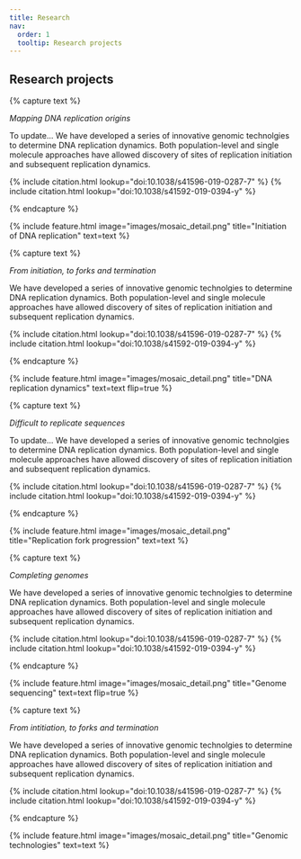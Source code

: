 ```yaml
---
title: Research
nav:
  order: 1
  tooltip: Research projects
---
```


## Research projects

{% capture text %}

*Mapping DNA replication origins*

To update... We have developed a series of innovative genomic technolgies to determine DNA replication dynamics. Both population-level and single molecule approaches have allowed discovery of sites of replication initiation and subsequent replication dynamics.

{%
  include citation.html
  lookup="doi:10.1038/s41596-019-0287-7"
%}
{%
  include citation.html
  lookup="doi:10.1038/s41592-019-0394-y"
%}

{% endcapture %}

{%
  include feature.html
  image="images/mosaic_detail.png"
  title="Initiation of DNA replication"
  text=text
%}

{% capture text %}

*From initiation, to forks and termination*

We have developed a series of innovative genomic technolgies to determine DNA replication dynamics. Both population-level and single molecule approaches have allowed discovery of sites of replication initiation and subsequent replication dynamics.

{%
  include citation.html
  lookup="doi:10.1038/s41596-019-0287-7"
%}
{%
  include citation.html
  lookup="doi:10.1038/s41592-019-0394-y"
%}

{% endcapture %}

{%
  include feature.html
  image="images/mosaic_detail.png"
  title="DNA replication dynamics"
  text=text
  flip=true
%}

{% capture text %}

*Difficult to replicate sequences*

To update... We have developed a series of innovative genomic technolgies to determine DNA replication dynamics. Both population-level and single molecule approaches have allowed discovery of sites of replication initiation and subsequent replication dynamics.

{%
  include citation.html
  lookup="doi:10.1038/s41596-019-0287-7"
%}
{%
  include citation.html
  lookup="doi:10.1038/s41592-019-0394-y"
%}

{% endcapture %}

{%
  include feature.html
  image="images/mosaic_detail.png"
  title="Replication fork progression"
  text=text
%}

{% capture text %}

*Completing genomes*

We have developed a series of innovative genomic technolgies to determine DNA replication dynamics. Both population-level and single molecule approaches have allowed discovery of sites of replication initiation and subsequent replication dynamics.

{%
  include citation.html
  lookup="doi:10.1038/s41596-019-0287-7"
%}
{%
  include citation.html
  lookup="doi:10.1038/s41592-019-0394-y"
%}

{% endcapture %}

{%
  include feature.html
  image="images/mosaic_detail.png"
  title="Genome sequencing"
  text=text
  flip=true
%}

{% capture text %}

*From intitiation, to forks and termination*

We have developed a series of innovative genomic technolgies to determine DNA replication dynamics. Both population-level and single molecule approaches have allowed discovery of sites of replication initiation and subsequent replication dynamics.

{%
  include citation.html
  lookup="doi:10.1038/s41596-019-0287-7"
%}
{%
  include citation.html
  lookup="doi:10.1038/s41592-019-0394-y"
%}

{% endcapture %}

{%
  include feature.html
  image="images/mosaic_detail.png"
  title="Genomic technologies"
  text=text
%}
